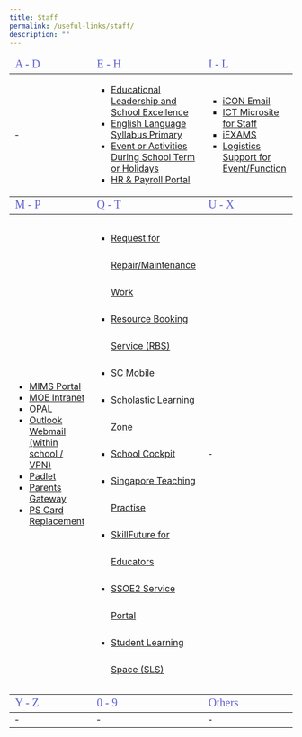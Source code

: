 ```yaml
---
title: Staff
permalink: /useful-links/staff/
description: ""
---
```

<table >
<!--Header #1----------------------------------------------------------------------------->
<thead>
	<tr>
		<td style="color:rgb(94,94,207); font-size:20px; font-family:impact">A - D</td>
		<td style="color:rgb(94,94,207); font-size:20px; font-family:impact">E - H</td>
		<td style="color:rgb(94,94,207); font-size:20px; font-family:impact">I - L</td>
	</tr>
</thead>
<tbody>
	<tr>
		<td>-</td>
		<td>
			<ul style="list-style-type:square">
						<li><a href = "https://idm.opal2.moe.edu.sg/account/login?returnUrl=%2Fconnect%2Fauthorize%2Fcallback%3Fclient_id%3Dcsl%26response_type%3Dcode%26redirect_uri%3Dhttps%253A%252F%252Fwww.opal2.moe.edu.sg%252Fcsl%252Fuser%252Fauth%252Fexternal%253Fauthclient%253DIdM%26xoauth_displayname%3DOPAL2.0%26scope%3Dopenid%2520profile%2520cxDomainInternalApi%2520offline_access%26state%3De3c97ca0443a65b9e6029fdc06b5949de82cc69bd2deed5070427f30d98b11d8" target = "_blank">Educational Leadership and School Excellence</a></li>
					<li><a href = "https://idm.opal2.moe.edu.sg/account/login?returnUrl=%2Fconnect%2Fauthorize%2Fcallback%3Fclient_id%3Dcsl%26response_type%3Dcode%26redirect_uri%3Dhttps%253A%252F%252Fwww.opal2.moe.edu.sg%252Fcsl%252Fuser%252Fauth%252Fexternal%253Fauthclient%253DIdM%26xoauth_displayname%3DOPAL2.0%26scope%3Dopenid%2520profile%2520cxDomainInternalApi%2520offline_access%26state%3D3726dc35705b06ad97120d97e218a20480b09c15265164b9ea46578cb963a15f" target = "_blank">English Language Syllabus Primary</a></li>
				<li><a href = "https://docs.google.com/forms/d/e/1FAIpQLSe7SOVBtTmhq0UQMUAE2yHiv8syp_wHzFlNfB6R2-xVf0KMDw/viewform" target = "_blank">Event or Activities During School Term or Holidays</a></li>
				<li><a href = "https://www.hrp.gov.sg" target = "_blank">HR & Payroll Portal</a></li>
			</ul>
		</td>
		<td>
			<ul style="list-style-type:square">
				<li><a href = "https://icon.moe.edu.sg/" target = "_blank">iCON Email</a></li>
				<li><a href = "https://sites.google.com/moe.edu.sg/pps-epedagogy-and-ict-tools-sh/school-cockpit-matters" target = "_blank">ICT Microsite for Staff</a></li>
				<li><a href = "https://iexams.seab.gov.sg" target = "_blank">iEXAMS</a></li>
				<li><a href = "https://docs.google.com/forms/u/0/d/e/1FAIpQLSeXzijlqP1NRVQ9i3o5au1D5TVlG4879dKrVTYz8J_bcpxAYg/formrestricted#start=openform" target = "_blank">Logistics Support for Event/Function</a></li>
			</ul>
		</td>
	</tr>
	</tbody>
<!--Header #2----------------------------------------------------------------------------->
<thead>
	<tr>
		<td style="color:rgb(94,94,207); font-size:20px; font-family:impact">M - P</td>
		<td style="color:rgb(94,94,207); font-size:20px; font-family:impact">Q - T</td>
		<td style="color:rgb(94,94,207); font-size:20px; font-family:impact">U - X</td>
	</tr>
</thead>
<tbody>
	<tr>
		<td><ul style="list-style-type:square">
			<li><a href = "https://idp.mims.moe.gov.sg" target = "_blank">MIMS Portal</a></li>
			<li><a href = "https://intranet.moe.gov.sg/Pages/Home.aspx" target = "_blank">MOE Intranet</a></li>
			<li><a href = "https://www.opal2.moe.edu.sg/app/learner" target = "_blank">OPAL</a></li>
			<li><a href = "http://schools.gov.sg/owa/auth/logon.aspx" target = "_blank">Outlook Webmail (within school / VPN)</a></li>
		<li><a href = "https://punggolpri.padlet.org/auth/login" target = "_blank">Padlet</a></li>
		<li><a href = "https://pg.moe.edu.sg/" target = "_blank">Parents Gateway</a></li>
		<li><a href="https://form.gov.sg/5efbeadcd65ea300118041a7" target = "_blank">PS Card Replacement</a></li>
			</ul></td>
		<td><ul style="list-style-type:square; line-height:3">
				<li><a href = "https://docs.google.com/forms/u/0/d/e/1FAIpQLSf3O6N7LwnGCsK7QUAAAK4Iaa7ltrQXIvntLElhfRJpkOS7aA/formrestricted" target = "_blank">Request for Repair/Maintenance Work</a></li>
				<li><a href = "https://rbs.avero-tech.com/" target = "_blank">Resource Booking Service (RBS)</a></li>
				<li><a href = "https://scmobile.moe.edu.sg/home" target = "_blank">SC Mobile</a></li>
				<li><a href = "https://slz02.scholasticlearningzone.com/resources/dp-int/dist/#/login3/SGPDT3K" target = "_blank">Scholastic Learning Zone</a></li>
				<li><a href = "https://schoolcockpit.moe.gov.sg/" target = "_blank">School Cockpit</a></li>
				<li><a href = "https://go.gov.sg/stpwiki" target = "_blank">Singapore Teaching Practise </a></li>
				<li><a href = "https://idm.opal2.moe.edu.sg/account/login?returnUrl=%2Fconnect%2Fauthorize%2Fcallback%3Fclient_id%3Dcsl%26response_type%3Dcode%26redirect_uri%3Dhttps%253A%252F%252Fwww.opal2.moe.edu.sg%252Fcsl%252Fuser%252Fauth%252Fexternal%253Fauthclient%253DIdM%26xoauth_displayname%3DOPAL2.0%26scope%3Dopenid%2520profile%2520cxDomainInternalApi%2520offline_access%26state%3D7f9f409da91aa05df58fd89c3edf38c3bf11cb5d3e1f9796a244538d0736f468" target = "_blank">SkillFuture for Educators</a></li>
				<li><a href = "https://ssoe2.moe.edu.sg/" target = "_blank">SSOE2 Service Portal</a></li>
				<li><a href = "https://www.learning.moe.edu.sg/sls/index.html" target = "_blank">Student Learning Space (SLS)</a></li>
			</ul></td>
		<td>-</td>
	</tr>
	</tbody>
<!--Header #3-------------------------------------------------------------------------------->
<thead><tr>
		<td style="color:rgb(94,94,207); font-size:20px; font-family:impact">Y - Z</td>
		<td style="color:rgb(94,94,207); font-size:20px; font-family:impact">0 - 9</td>
		<td style="color:rgb(94,94,207); font-size:20px; font-family:impact">Others</td>
	</tr></thead>
<tbody>
	<tr>
		<td>-</td>
		<td>-</td>
		<td>-</td>
